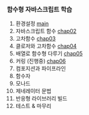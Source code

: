 ### 함수형 자바스크립트 학습

1. 환경설정
   [main](https://github.com/GoodListener/functional-study/tree/main)
2. 자바스크립트 함수
   [chap02](https://github.com/GoodListener/functional-study/tree/chap02)
3. 고차함수
   [chap03](https://github.com/GoodListener/functional-study/tree/chap03)
4. 클로저와 고차함수
   [chap04](https://github.com/GoodListener/functional-study/tree/chap04)
5. 배열로 함수형 다루기
   [chap05](https://github.com/GoodListener/functional-study/tree/chap05)
6. 커링 (진행중)
   [chap06](https://github.com/GoodListener/functional-study/tree/chap06)
7. 컴포지션과 파이프라인
8. 함수자
9. 모나드
10. 제네레이터 문법
11. 반응형 라이브러리 빌드
12. 테스트 & 마무리